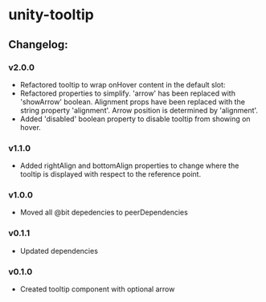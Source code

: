 # unity-tooltip

## Changelog:

### v2.0.0
- Refactored tooltip to wrap onHover content in the default slot:
  <unity-tooltip label="my tooltip label">
    <unity-button label="button with tooltip"></unity-button>
  </unity-tooltip>
- Refactored properties to simplify. 'arrow' has been replaced with 'showArrow' boolean. Alignment props have been replaced with the string property 'alignment'. Arrow position is determined by 'alignment'.
- Added 'disabled' boolean property to disable tooltip from showing on hover.

### v1.1.0
- Added rightAlign and bottomAlign properties to change where the tooltip is displayed with respect to the reference point.

### v1.0.0
- Moved all @bit depedencies to peerDependencies

### v0.1.1
- Updated dependencies

### v0.1.0
- Created tooltip component with optional arrow

